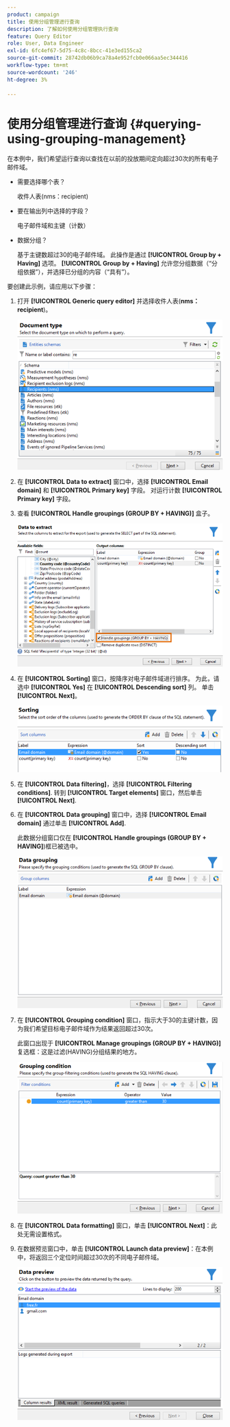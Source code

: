 ```yaml
---
product: campaign
title: 使用分组管理进行查询
description: 了解如何使用分组管理执行查询
feature: Query Editor
role: User, Data Engineer
exl-id: 6fc4ef67-5d75-4c8c-8bcc-41e3ed155ca2
source-git-commit: 28742db06b9ca78a4e952fcb0e066aa5ec344416
workflow-type: tm+mt
source-wordcount: '246'
ht-degree: 3%

---
```


# 使用分组管理进行查询 {#querying-using-grouping-management}



在本例中，我们希望运行查询以查找在以前的投放期间定向超过30次的所有电子邮件域。

* 需要选择哪个表？

  收件人表(nms：recipient)

* 要在输出列中选择的字段？

  电子邮件域和主键（计数）

* 数据分组？

  基于主键数超过30的电子邮件域。 此操作是通过 **[!UICONTROL Group by + Having]** 选项。 **[!UICONTROL Group by + Having]** 允许您分组数据（“分组依据”），并选择已分组的内容（“具有”）。

要创建此示例，请应用以下步骤：

1. 打开 **[!UICONTROL Generic query editor]** 并选择收件人表(**nms：recipient**)。

   ![](assets/query_editor_02.png)

1. 在 **[!UICONTROL Data to extract]** 窗口中，选择 **[!UICONTROL Email domain]** 和 **[!UICONTROL Primary key]** 字段。 对运行计数 **[!UICONTROL Primary key]** 字段。

1. 查看 **[!UICONTROL Handle groupings (GROUP BY + HAVING)]** 盒子。

   ![](assets/query_editor_nveau_29.png)

1. 在 **[!UICONTROL Sorting]** 窗口，按降序对电子邮件域进行排序。 为此，请选中 **[!UICONTROL Yes]** 在 **[!UICONTROL Descending sort]** 列。 单击 **[!UICONTROL Next]**。

   ![](assets/query_editor_nveau_70.png)

1. 在 **[!UICONTROL Data filtering]**，选择 **[!UICONTROL Filtering conditions]**. 转到 **[!UICONTROL Target elements]** 窗口，然后单击 **[!UICONTROL Next]**.
1. 在 **[!UICONTROL Data grouping]** 窗口中，选择 **[!UICONTROL Email domain]** 通过单击 **[!UICONTROL Add]**.

   此数据分组窗口仅在 **[!UICONTROL Handle groupings (GROUP BY + HAVING]**)框已被选中。

   ![](assets/query_editor_blocklist_04.png)

1. 在 **[!UICONTROL Grouping condition]** 窗口，指示大于30的主键计数，因为我们希望目标电子邮件域作为结果返回超过30次。

   此窗口出现于 **[!UICONTROL Manage groupings (GROUP BY + HAVING)]** 复选框：这是过滤(HAVING)分组结果的地方。

   ![](assets/query_editor_blocklist_05.png)

1. 在 **[!UICONTROL Data formatting]** 窗口，单击 **[!UICONTROL Next]**：此处无需设置格式。
1. 在数据预览窗口中，单击 **[!UICONTROL Launch data preview]**：在本例中，将返回三个定位时间超过30次的不同电子邮件域。

   ![](assets/query_editor_blocklist_06.png)
